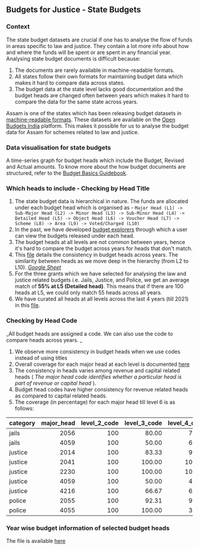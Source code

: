 
## Budgets for Justice - State Budgets

### Context

The state budget datasets are crucial if one has to analyse the flow of funds in areas specific to law and justice. They contain a lot more info about how and where the funds will be spent or are spent in any financial year. Analysing state budget documents is difficult because:

1. The documents are rarely available in machine-readable formats.
2. All states follow their own formats for maintaining budget data which makes it hard to compare data across states. 
3. The budget data at the state level lacks good documentation and the budget heads are changed often between years which makes it hard to compare the data for the same state across years. 

Assam is one of the states which has been releasing budget datasets in [machine-readable formats](https://openbudgetsindia.org/organization/about/assam). These datasets are available on the [Open Budgets India](https://openbudgetsindia.org/) platform. This makes it possible for us to analyse the budget data for Assam for schemes related to law and justice. 


### Data visualisation for state budgets

A time-series graph for budget heads which include the Budget, Revised and Actual amounts. To know more about the how budget documents are structured, refer to the [Budget Basics Guidebook](https://budgetbasics.openbudgetsindia.org/glossary).


### Which heads to include - Checking by Head Title

1. The state budget data is hierarchical in nature. The funds are allocated under each budget head which is organised as - ```Major Head (L1) -> Sub-Major Head (L2) -> Minor Head (L3) -> Sub-Minor Head (L4) -> Detailed Head (L5) -> Object Head (L6) -> Voucher Head (L7) -> Scheme (L8) -> Area (L9) -> Voted/Charged (L10)```
2. In the past, we have developed [budget explorers](https://assam2021.openbudgetsindia.org/en/expenditure/all-grants/grant-no-3-administration-of-justice/) through which a user can view the budgets released under each head. 
3. The budget heads at all levels are not common between years, hence it's hard to compare the budget across years for heads that don't match. 
4. This [file](https://github.com/justicehub-in/budgets-for-justice-datasets/blob/main/datasets/state-budgets/assam/level_summary.csv) details the consistency in budget heads across years. The similarity between heads as we move deep in the hierarchy (from L2 to L10). _[Google Sheet](https://docs.google.com/spreadsheets/d/1eaCiyHIecujo0-waPDk4szL6icWT1RBmdoC6aIhEvsc/edit)_
5. For the three grants which we have selected for analysing the law and justice related budgets i.e. Jails, Justice, and Police, we get an average match of **55% at L5 (Detailed head)**. This means that if there are 100 heads at L5, we could only match 55 heads across all years. 
6. We have curated all heads at all levels across the last 4 years (till 2021) in this [file](https://docs.google.com/spreadsheets/d/16fl7icGznIEgJQ_g5MQTiqgROiDB9cwGXgC-oiFh024/edit#gid=414449477). 


### Checking by Head Code

_All budget heads are assigned a code. We can also use the code to compare heads across years. _

1. We observe more consistency in budget heads when we use codes instead of using titles
2. Overall coverage for each major head at each level is documented [here](https://github.com/justicehub-in/budgets-for-justice-datasets/blob/main/datasets/state-budgets/assam/code_level_summary.csv)
3. The consistency in heads varies among revenue and capital related heads ( _The major head code identifies whether a particular head is part of revenue or capital head_ ). 
4. Budget head codes have higher consistency for revenue related heads as compared to capital related heads.
5. The coverage (in percentage) for each major head till level 6 is as follows: 

|category | major_head| level_2_code| level_3_code| level_4_code| level_5_code| level_6_code|
|:--------|----------:|------------:|------------:|------------:|------------:|------------:|
|jails    |       2056|          100|        80.00|        75.00|        70.00|        81.67|
|jails    |       4059|          100|        50.00|        60.00|        55.56|        55.56|
|justice  |       2014|          100|        83.33|        90.91|        83.33|        77.27|
|justice  |       2041|          100|       100.00|       100.00|       100.00|        62.50|
|justice  |       2230|          100|       100.00|       100.00|       100.00|        85.19|
|justice  |       4059|          100|        50.00|        42.86|        20.83|        20.83|
|justice  |       4216|          100|        66.67|        66.67|        50.00|        50.00|
|police   |       2055|          100|        92.31|        93.65|        60.00|        50.00|
|police   |       4055|          100|       100.00|        37.50|        23.91|        20.41|

### Year wise budget information of selected budget heads

The file is available [here](https://github.com/justicehub-in/budgets-for-justice-datasets/blob/main/datasets/state-budgets/assam/budget_timeseries.csv)


